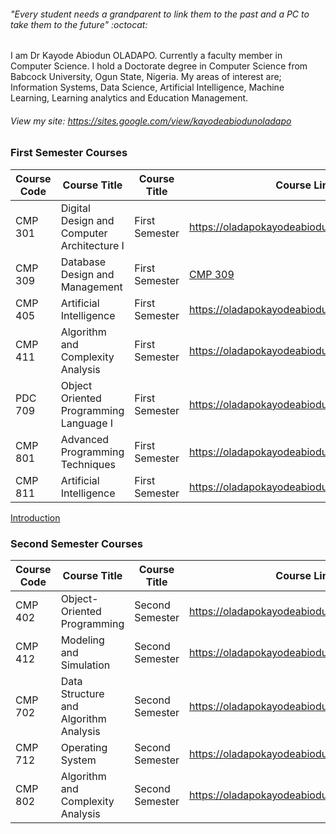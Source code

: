 ###### "_Every student needs a grandparent to link them to the past and a PC to take them to the future_" :octocat:


I am Dr Kayode Abiodun OLADAPO. Currently a faculty member in Computer Science.
I hold a Doctorate degree in Computer Science from Babcock University, Ogun State, Nigeria. 
My areas of interest are; Information Systems, Data Science, Artificial Intelligence, Machine Learning, Learning analytics and Education Management. 

###### View my site: https://sites.google.com/view/kayodeabiodunoladapo

### First Semester Courses 

Course Code | Course Title   | Course Title      | Course Link
------------ | -------------  | -------------   | -------------
CMP 301 | Digital Design and Computer Architecture I  | First Semester | https://oladapokayodeabiodun.github.io/cmp301
CMP 309 | Database Design and Management  | First Semester | <a href="doc:cmp309" target="_cmp309">CMP 309</a>
CMP 405 | Artificial Intelligence  | First Semester | https://oladapokayodeabiodun.github.io/cmp405
CMP 411 | Algorithm and Complexity Analysis  | First Semester | https://oladapokayodeabiodun.github.io/cmp411
PDC 709 | Object Oriented Programming Language I  | First Semester | https://oladapokayodeabiodun.github.io/pdc709
CMP 801 | Advanced Programming Techniques  | First Semester | https://oladapokayodeabiodun.github.io/cmp801
CMP 811 | Artificial Intelligence   | First Semester | https://oladapokayodeabiodun.github.io/cmp811

<a href="doc:introduction" target="_blank">Introduction</a>


### Second Semester Courses 

Course Code | Course Title   | Course Title      | Course Link
------------ | -------------  | -------------   | -------------
CMP 402 | Object-Oriented Programming  | Second Semester | https://oladapokayodeabiodun.github.io/cmp402
CMP 412 | Modeling and Simulation  | Second Semester | https://oladapokayodeabiodun.github.io/cmp412
CMP 702 | Data Structure and Algorithm Analysis     | Second Semester | https://oladapokayodeabiodun.github.io/cmp702
CMP 712 | Operating System      | Second Semester | https://oladapokayodeabiodun.github.io/cmp712
CMP 802 | Algorithm and Complexity Analysis    | Second Semester | https://oladapokayodeabiodun.github.io/cmp802


